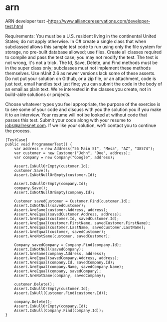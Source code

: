 # arn
 ARN developer test -https://www.alliancereservations.com/developer-test.html

Requirements:
You must be a U.S. resident living in the continental United States; do not apply otherwise.
In C# create a single class that when subclassed allows this sample test code to run using only the file system for storage, no pre-built database allowed; use files. 
Create all classes required to compile and pass the test case; you may not modify the test. The test is not wrong, it's not a trick.
The Id, Save, Delete, and Find methods must be in the super class only; subclasses must not implement these methods themselves. 
Use nUnit 2.6 as newer versions lack some of these asserts.
Do not put your solution on Github, or a zip file, or an attachment, code is just text, email handles text just fine; you can submit the code in the body of an email as plain text.  We're interested in the classes you create, not in build-able solutions or projects.

Choose whatever types you feel appropriate, the purpose of the exercise is to see some of your code and discuss with you the solution you if you make it to an interview.  Your resume will not be looked at without code that passes this test. Submit your code along with your resume to jobs@allresnet.com.  If we like your solution, we'll contact you to continue the process.

```
[TestCase]
public void ProgrammerTest() {
    var address = new Address("56 Main St", "Mesa", "AZ", "38574");
    var customer = new Customer("John", "Doe", address);
    var company = new Company("Google", address);

    Assert.IsNullOrEmpty(customer.Id);
    customer.Save();
    Assert.IsNotNullOrEmpty(customer.Id);

    Assert.IsNullOrEmpty(company.Id);
    company.Save();
    Assert.IsNotNullOrEmpty(company.Id);

    Customer savedCustomer = Customer.Find(customer.Id);
    Assert.IsNotNull(savedCustomer);
    Assert.AreSame(customer.Address, address);
    Assert.AreEqual(savedCustomer.Address, address);
    Assert.AreEqual(customer.Id, savedCustomer.Id);
    Assert.AreEqual(customer.FirstName, savedCustomer.FirstName);
    Assert.AreEqual(customer.LastName, savedCustomer.LastName);
    Assert.AreEqual(customer, savedCustomer);
    Assert.AreNotSame(customer, savedCustomer);

    Company savedCompany = Company.Find(company.Id);
    Assert.IsNotNull(savedCompany);
    Assert.AreSame(company.Address, address);
    Assert.AreEqual(savedCompany.Address, address);
    Assert.AreEqual(company.Id, savedCompany.Id);
    Assert.AreEqual(company.Name, savedCompany.Name);
    Assert.AreEqual(company, savedCompany);
    Assert.AreNotSame(company, savedCompany);

    customer.Delete();
    Assert.IsNullOrEmpty(customer.Id);
    Assert.IsNull(Customer.Find(customer.Id));

    company.Delete();
    Assert.IsNullOrEmpty(company.Id);
    Assert.IsNull(Company.Find(company.Id));
}
```
